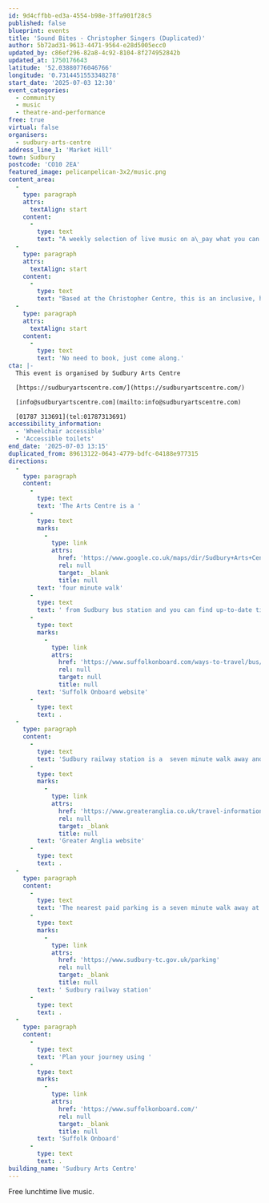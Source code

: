 ```yaml
---
id: 9d4cffbb-ed3a-4554-b98e-3ffa901f28c5
published: false
blueprint: events
title: 'Sound Bites - Christopher Singers (Duplicated)'
author: 5b72ad31-9613-4471-9564-e28d5005ecc0
updated_by: c86ef296-82a8-4c92-8104-8f274952842b
updated_at: 1750176643
latitude: '52.03880776046766'
longitude: '0.7314451553348278'
start_date: '2025-07-03 12:30'
event_categories:
  - community
  - music
  - theatre-and-performance
free: true
virtual: false
organisers:
  - sudbury-arts-centre
address_line_1: 'Market Hill'
town: Sudbury
postcode: 'CO10 2EA'
featured_image: pelicanpelican-3x2/music.png
content_area:
  -
    type: paragraph
    attrs:
      textAlign: start
    content:
      -
        type: text
        text: "A weekly selection of live music on a\_pay what you can afford by donation\_basis. "
  -
    type: paragraph
    attrs:
      textAlign: start
    content:
      -
        type: text
        text: "Based at the Christopher Centre, this is an inclusive, happy-go-lucky group with a focus on singalong fun.\_ They normally fundraise for the Sudbury Depot, which provides support for those in need in the town with the motto “A hand up, not a handout.”\_ They are looking forward their opportunity to sing to you."
  -
    type: paragraph
    attrs:
      textAlign: start
    content:
      -
        type: text
        text: 'No need to book, just come along.'
cta: |-
  This event is organised by Sudbury Arts Centre

  [https://sudburyartscentre.com/](https://sudburyartscentre.com/) 

  [info@sudburyartscentre.com](mailto:info@sudburyartscentre.com)

  [01787 313691](tel:01787313691)
accessibility_information:
  - 'Wheelchair accessible'
  - 'Accessible toilets'
end_date: '2025-07-03 13:15'
duplicated_from: 89613122-0643-4779-bdfc-04188e977315
directions:
  -
    type: paragraph
    content:
      -
        type: text
        text: 'The Arts Centre is a '
      -
        type: text
        marks:
          -
            type: link
            attrs:
              href: 'https://www.google.co.uk/maps/dir/Sudbury+Arts+Centre/Sudbury+bus+station,+Sudbury+CO10+2UU/@52.0382811,0.7293033,17z/data=!3m1!4b1!4m14!4m13!1m5!1m1!1s0x47d855731b7ce873:0x7277a1b5616dca22!2m2!1d0.7314094!2d52.0386735!1m5!1m1!1s0x47d85572562e7b13:0x3d30dd24116d999d!2m2!1d0.732053!2d52.037781!3e2?entry=ttu&g_ep=EgoyMDI1MDMxOS4yIKXMDSoASAFQAw%3D%3D'
              rel: null
              target: _blank
              title: null
        text: 'four minute walk'
      -
        type: text
        text: ' from Sudbury bus station and you can find up-to-date times on the '
      -
        type: text
        marks:
          -
            type: link
            attrs:
              href: 'https://www.suffolkonboard.com/ways-to-travel/bus/bus-timetable-updates/'
              rel: null
              target: null
              title: null
        text: 'Suffolk Onboard website'
      -
        type: text
        text: .
  -
    type: paragraph
    content:
      -
        type: text
        text: 'Sudbury railway station is a  seven minute walk away and you can find times on the '
      -
        type: text
        marks:
          -
            type: link
            attrs:
              href: 'https://www.greateranglia.co.uk/travel-information/station-information/suy'
              rel: null
              target: _blank
              title: null
        text: 'Greater Anglia website'
      -
        type: text
        text: .
  -
    type: paragraph
    content:
      -
        type: text
        text: 'The nearest paid parking is a seven minute walk away at'
      -
        type: text
        marks:
          -
            type: link
            attrs:
              href: 'https://www.sudbury-tc.gov.uk/parking'
              rel: null
              target: _blank
              title: null
        text: ' Sudbury railway station'
      -
        type: text
        text: .
  -
    type: paragraph
    content:
      -
        type: text
        text: 'Plan your journey using '
      -
        type: text
        marks:
          -
            type: link
            attrs:
              href: 'https://www.suffolkonboard.com/'
              rel: null
              target: _blank
              title: null
        text: 'Suffolk Onboard'
      -
        type: text
        text: .
building_name: 'Sudbury Arts Centre'
---
```

Free lunchtime live music.